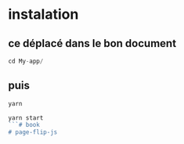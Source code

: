# instalation

## ce déplacé dans le bon document

```js
cd My-app/
```

## puis

```js
yarn
```

```js
yarn start
```# book
# page-flip-js
